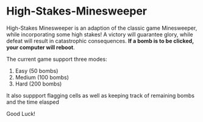 # High-Stakes-Minesweeper

High-Stakes Minesweeper is an adaption of the classic game Minesweeper, while incorporating some high stakes! A victory will guarantee glory, while defeat will result in catastrophic consequences. **If a bomb is to be clicked, your computer will reboot**.

The current game support three modes:
  1. Easy (50 bombs)
  2. Medium (100 bombs)
  3. Hard (200 bombs)

It also suppport flagging cells as well as keeping track of remaining bombs and the time elasped

Good Luck!

